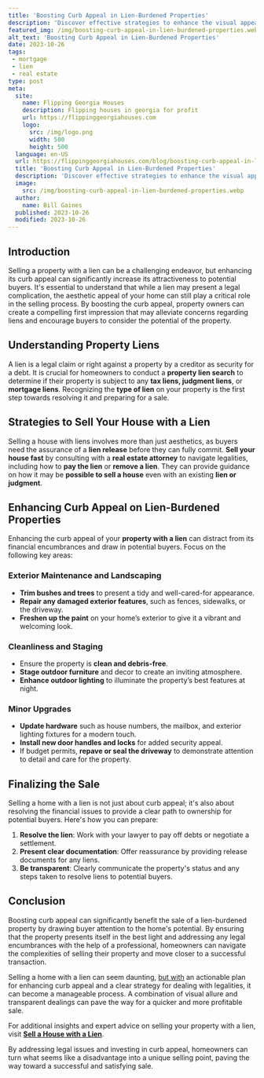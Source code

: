 ```yaml
---
title: 'Boosting Curb Appeal in Lien-Burdened Properties'
description: 'Discover effective strategies to enhance the visual appeal of lien-burdened properties, attracting potential buyers and satisfying your curious mind.'
featured_img: /img/boosting-curb-appeal-in-lien-burdened-properties.webp
alt_text: 'Boosting Curb Appeal in Lien-Burdened Properties'
date: 2023-10-26
tags:
 - mortgage
 - lien
 - real estate
type: post
meta:
  site:
    name: Flipping Georgia Houses
    description: Flipping houses in georgia for profit
    url: https://flippinggeorgiahouses.com
    logo:
      src: /img/logo.png
      width: 500
      height: 500
  language: en-US
  url: https://flippinggeorgiahouses.com/blog/boosting-curb-appeal-in-lien-burdened-properties
  title: 'Boosting Curb Appeal in Lien-Burdened Properties'
  description: 'Discover effective strategies to enhance the visual appeal of lien-burdened properties, attracting potential buyers and satisfying your curious mind.'
  image:
    src: /img/boosting-curb-appeal-in-lien-burdened-properties.webp
  author:
    name: Bill Gaines
  published: 2023-10-26
  modified: 2023-10-26
---
```



## Introduction

Selling a property with a lien can be a challenging endeavor, but enhancing its curb appeal can significantly increase its attractiveness to potential buyers. It's essential to understand that while a lien may present a legal complication, the aesthetic appeal of your home can still play a critical role in the selling process. By boosting the curb appeal, property owners can create a compelling first impression that may alleviate concerns regarding liens and encourage buyers to consider the potential of the property.

## Understanding Property Liens

A lien is a legal claim or right against a property by a creditor as security for a debt. It is crucial for homeowners to conduct a **property lien search** to determine if their property is subject to any **tax liens, judgment liens**, or **mortgage liens**. Recognizing the **type of lien** on your property is the first step towards resolving it and preparing for a sale.

## Strategies to Sell Your House with a Lien

Selling a house with liens involves more than just aesthetics, as buyers need the assurance of a **lien release** before they can fully commit. **Sell your house fast** by consulting with a **real estate attorney** to navigate legalities, including how to **pay the lien** or **remove a lien**. They can provide guidance on how it may be **possible to sell a house** even with an existing **lien or judgment**.

## Enhancing Curb Appeal on Lien-Burdened Properties

Enhancing the curb appeal of your **property with a lien** can distract from its financial encumbrances and draw in potential buyers. Focus on the following key areas:

### Exterior Maintenance and Landscaping
  - **Trim bushes and trees** to present a tidy and well-cared-for appearance.
  - **Repair any damaged exterior features**, such as fences, sidewalks, or the driveway.
  - **Freshen up the paint** on your home’s exterior to give it a vibrant and welcoming look.

### Cleanliness and Staging
  - Ensure the property is **clean and debris-free**.
  - **Stage outdoor furniture** and decor to create an inviting atmosphere.
  - **Enhance outdoor lighting** to illuminate the property’s best features at night.

### Minor Upgrades
  - **Update hardware** such as house numbers, the mailbox, and exterior lighting fixtures for a modern touch.
  - **Install new door handles and locks** for added security appeal.
  - If budget permits, **repave or seal the driveway** to demonstrate attention to detail and care for the property.

## Finalizing the Sale

Selling a home with a lien is not just about curb appeal; it's also about resolving the financial issues to provide a clear path to ownership for potential buyers. Here's how you can prepare:

1. **Resolve the lien**: Work with your lawyer to pay off debts or negotiate a settlement.
2. **Present clear documentation**: Offer reassurance by providing release documents for any liens.
3. **Be transparent**: Clearly communicate the property's status and any steps taken to resolve liens to potential buyers.

## Conclusion

Boosting curb appeal can significantly benefit the sale of a lien-burdened property by drawing buyer attention to the home's potential. By ensuring that the property presents itself in the best light and addressing any legal encumbrances with the help of a professional, homeowners can navigate the complexities of selling their property and move closer to a successful transaction.

Selling a home with a lien can seem daunting, [but   with](https://flippinggeorgiahouses.com/blog/effective-lien-negotiation-tactics-for-sellers) an actionable plan for enhancing curb appeal and a clear strategy for dealing with legalities, it can become a manageable process. A combination of visual allure and transparent dealings can pave the way for a quicker and more profitable sale.

For additional insights and expert advice on selling your property with a lien, visit **[Sell a House with a Lien](https://www.wearehomebuyers.com/blog/sell-a-house-with-a-lien/)**.

By addressing legal issues and investing in curb appeal, homeowners can turn what seems like a disadvantage into a unique selling point, paving the way toward a successful and satisfying sale.